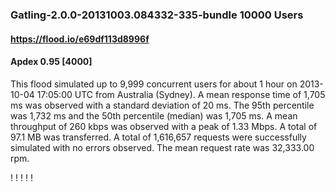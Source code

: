 
### Gatling-2.0.0-20131003.084332-335-bundle 10000 Users
#### https://flood.io/e69df113d8996f
#### Apdex 0.95 [4000]
This flood simulated up to 9,999 concurrent users for about 1 hour on  2013-10-04 17:05:00 UTC from Australia (Sydney). A mean response time of 1,705 ms was observed with a standard deviation of 20 ms. The 95th percentile was 1,732 ms and the 50th percentile (median) was 1,705 ms. A mean throughput of 260 kbps was observed with a peak of 1.33 Mbps. A total of 97.1 MB was transferred. A total of 1,616,657 requests were successfully simulated with no errors observed. The mean request rate was 32,333.00 rpm. 

\![](./gc/e69df113d8996f/tenured_size.jpg)
\![](./gc/e69df113d8996f/collection_pause_time.jpg)
\![](./gc/e69df113d8996f/cpu_real.jpg)
\![](./gc/e69df113d8996f/promoted_size.jpg)
\![](./gc/e69df113d8996f/young_size.jpg)

